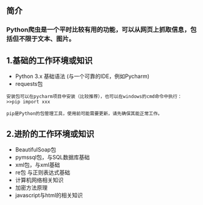 ## 简介
### Python爬虫是一个平时比较有用的功能，可以从网页上抓取信息，包括但不限于文本、图片。

## 1.基础的工作环境或知识
- Python 3.x 基础语法 (与一个可靠的IDE，例如Pycharm)
- requests包
```
安装包可以在pycharm项目中安装（比较推荐），也可以在windows的cmd命令中执行：
>>pip import xxx

pip是Python的包管理工具，使用前可能需要更新，请先确保其能正常工作。
```

## 2.进阶的工作环境或知识
- BeautifulSoap包
- pymssql包，与SQL数据库基础
- xml包，与xml基础
- re包 与正则表达式基础
- 计算机网络相关知识
- 加密方法原理
- javascript与html的相关知识

